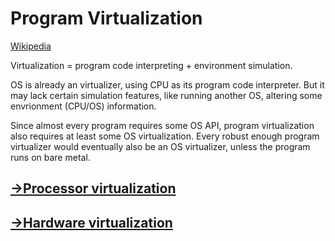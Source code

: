 # Program Virtualization
[Wikipedia](https://en.wikipedia.org/wiki/Virtualization)

Virtualization = program code interpreting + environment simulation.

OS is already an virtualizer, using CPU as its program code interpreter. But it may lack certain simulation features, like running another OS, altering some envrionment (CPU/OS) information.

Since almost every program requires some OS API, program virtualization also requires at least some OS virtualization. Every robust enough program virtualizer would eventually also be an OS virtualizer, unless the program runs on bare metal.

## [→Processor virtualization](https://github.com/Chaoses-Ib/Processors#virtualization)

## [→Hardware virtualization](https://github.com/Chaoses-Ib/ComputerHardware#virtualization)
